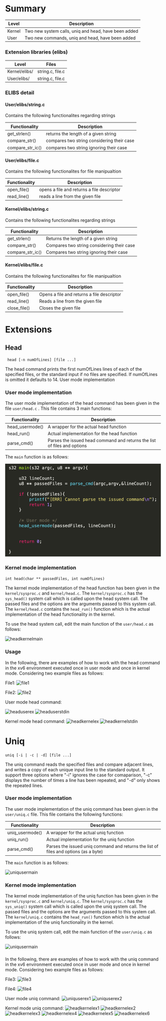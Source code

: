 # Summary
Level | Description |
| --- | --- |
| Kernel | Two new system calls, uniq and head, have been added  |
| User | Two new commands, uniq and head, have been added |

### Extension libraries (elibs)
Level | Files |
| --- | --- |
| Kernel/elibs/ | string.c, file.c  |
| User/elibs/ | string.c, file.c |


### ELIBS detail


#### User/elibs/string.c
Contains the following functionalites regarding strings

Functionality | Description |
| --- | --- |
| get_strlen() | returns the length of a given string  |
| compare_str() | compares two string considering their case |
| compare_str_ic() | compares two string ignoring their case |


#### User/elibs/file.c
Contains the following functionalites for file manipualtion

Functionality | Description |
| --- | --- |
| open_file() | opens a file and returns a file descriptor  |
| read_line() | reads a line from the given file |


#### Kernel/elibs/string.c
Contains the following functionalites regarding strings

Functionality | Description |
| --- | --- |
| get_strlen() | Returns the length of a given string  |
| compare_str() | Compares two string considering their case |
| compare_str_ic() | Compares two string ignoring their case |


#### Kernel/elibs/file.c
Contains the following functionalites for file manipualtion

Functionality | Description |
| --- | --- |
| open_file() | Opens a file and returns a file descriptor  |
| read_line() | Reads a line from the given file |
| close_file() | Closes the given file |


# Extensions
## Head
 ```
  head [-n numOfLines] [file ...]
 ```
The head command prints the first numOfLines lines of each of the specified files, or the standard input if no files are specified. If numOfLines is omitted it defaults to 14.
User mode implementation


### User mode implementation

The user mode implementation of the head command has been given in the file `user/head.c` . This file contains 3 main functions:

Functionality | Description |
| --- | --- |
| head_usermode() | A wrapper for the actual head function   |
| head_run() | Actual implementation for the head function |
| parse_cmd() | Parses the issued head command and returns the list of files and options |

The `main` function is as follows:

![headusermain](https://github.com/gkiarashv/xv6/blob/main/images/headusermain.png)
 



### Kernel mode implementation

```int head(char ** passedFiles, int numOfLines)```

The kernel mode implementation of the head function has been given in the `kernel/sysproc.c` and `kernel/head.c`. The `kernel/sysproc.c` has the `sys_head()`
system call which is called upon the head system call. The passed files and the options are the arguments passed to this system call. The `kernel/head.c` contains the `head_run()` function which is the actual implementation of the head functionality in the kernel.

To use the head system call, edit the main function of the `user/head.c` as follows:


![headkernelmain](https://github.com/gkiarashv/xv6/blob/main/images/headkernelmain.png)
 

### Usage

In the following, there are examples of how to work with the head command in the xv6 environment executed once in user mode and once in kernel mode.
Considering two example files as follows:


File1:
![file1](https://github.com/gkiarashv/xv6/blob/main/images/file1.png)

File2:
![file2](https://github.com/gkiarashv/xv6/blob/main/images/file2.png)


User mode head command:

![headuserex](https://github.com/gkiarashv/xv6/blob/main/images/headuserex.png)
![headuserstdin](https://github.com/gkiarashv/xv6/blob/main/images/headuserexstdin.png)


Kernel mode head command:
![headkernelex](https://github.com/gkiarashv/xv6/blob/main/images/headkernelex.png)
![headkernelstdin](https://github.com/gkiarashv/xv6/blob/main/images/headkernelstdin.png)



# Uniq
```
uniq [-i | -c | -d] [file ...]
```
The uniq command reads the specified files and compare adjacent lines, and writes a copy of each unique input line to the standard output. It support three options where "-i" ignores the case for comaparison, "-c" displays the number of times a line has been repeated, and "-d" only shows the repeated lines.



### User mode implementation
The user mode implementation of the uniq command has been given in the `user/uniq.c` file. This file contains the following functions:

Functionality | Description |
| --- | --- |
| uniq_usermode() | A wrapper for the actual uniq function   |
| uniq_run() | Actual implementation for the uniq function |
| parse_cmd() | Parses the issued uniq command and returns the list of files and options (as a byte) |


The `main` function is as follows:

![uniqusermain](https://github.com/gkiarashv/xv6/blob/main/images/uniqusermain.png)




### Kernel mode implementation

The kernel mode implementation of the uniq function has been given in the `kernel/sysproc.c` and `kernel/uniq.c`. The `kernel/sysproc.c` has the `sys_uniq()`
system call which is called upon the uniq system call. The passed files and the options are the arguments passed to this system call. The `kernel/uniq.c` contains the `head_run()` function which is the actual implementation of the uniq functionality in the kernel.

To use the uniq system call, edit the main function of the `user/uniq.c` as follows:

![uniqusermain](https://github.com/gkiarashv/xv6/blob/main/images/uniqkernelmain.png)


### 

In the following, there are examples of how to work with the uniq command in the xv6 environment executed once in user mode and once in kernel mode.
Considering two example files as follows:


File3:
![file3](https://github.com/gkiarashv/xv6/blob/main/images/file3.png)

File4:
![file4](https://github.com/gkiarashv/xv6/blob/main/images/file4.png)


User mode uniq command:
![uniquserex1](https://github.com/gkiarashv/xv6/blob/main/images/uniquserex1.png)
![uniquserex2](https://github.com/gkiarashv/xv6/blob/main/images/uniquserex2.png)




Kernel mode uniq command:
![headkernelex1](https://github.com/gkiarashv/xv6/blob/main/images/uniqkernelex1.png)
![headkernelex2](https://github.com/gkiarashv/xv6/blob/main/images/uniqkernelex2.png)
![headkernelex3](https://github.com/gkiarashv/xv6/blob/main/images/uniqkernelex3.png)
![headkernelex4](https://github.com/gkiarashv/xv6/blob/main/images/uniqkernelex4.png)
![headkernelex5](https://github.com/gkiarashv/xv6/blob/main/images/uniqkernelex5.png)
![headkernelex6](https://github.com/gkiarashv/xv6/blob/main/images/uniqkernelex6.png)

















